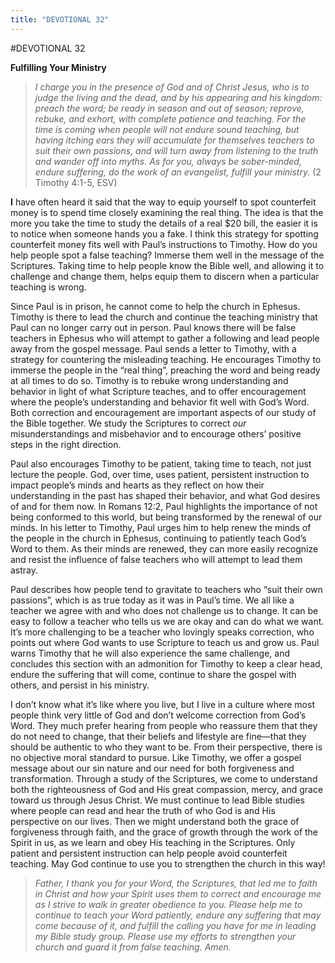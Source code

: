 ```yaml
---
title: "DEVOTIONAL 32"
---
```

#DEVOTIONAL 32

**Fulfilling Your Ministry**

> *I charge you in the presence of God and of Christ Jesus, who is to
> judge the living and the dead, and by his appearing and his kingdom:
> preach the word; be ready in season and out of season; reprove,
> rebuke, and exhort, with complete patience and teaching. For the time
> is coming when people will not endure sound teaching, but having
> itching ears they will accumulate for themselves teachers to suit
> their own passions, and will turn away from listening to the truth and
> wander off into myths. As for you, always be sober-minded, endure
> suffering, do the work of an evangelist, fulfill your ministry.* (2
> Timothy 4:1-5, ESV)

**I** have often heard it said that the way to equip yourself to spot
counterfeit money is to spend time closely examining the real thing. The
idea is that the more you take the time to study the details of a real
$20 bill, the easier it is to notice when someone hands you a fake. I
think this strategy for spotting counterfeit money fits well with Paul’s
instructions to Timothy. How do you help people spot a false teaching?
Immerse them well in the message of the Scriptures. Taking time to help
people know the Bible well, and allowing it to challenge and change
them, helps equip them to discern when a particular teaching is wrong.

Since Paul is in prison, he cannot come to help the church in Ephesus.
Timothy is there to lead the church and continue the teaching ministry
that Paul can no longer carry out in person. Paul knows there will be
false teachers in Ephesus who will attempt to gather a following and
lead people away from the gospel message. Paul sends a letter to
Timothy, with a strategy for countering the misleading teaching. He
encourages Timothy to immerse the people in the “real thing”, preaching
the word and being ready at all times to do so. Timothy is to rebuke
wrong understanding and behavior in light of what Scripture teaches, and
to offer encouragement where the people’s understanding and behavior fit
well with God’s Word. Both correction and encouragement are important
aspects of our study of the Bible together. We study the Scriptures to
correct *our* misunderstandings and misbehavior and to encourage others’
positive steps in the right direction.

Paul also encourages Timothy to be patient, taking time to teach, not
just lecture the people. God, over time, uses patient, persistent
instruction to impact people’s minds and hearts as they reflect on how
their understanding in the past has shaped their behavior, and what God
desires of and for them now. In Romans 12:2, Paul highlights the
importance of not being conformed to this world, but being transformed
by the renewal of our minds. In his letter to Timothy, Paul urges him to
help renew the minds of the people in the church in Ephesus, continuing
to patiently teach God’s Word to them. As their minds are renewed, they
can more easily recognize and resist the influence of false teachers who
will attempt to lead them astray.

Paul describes how people tend to gravitate to teachers who “suit their
own passions”, which is as true today as it was in Paul’s time. We all
like a teacher we agree with and who does not challenge us to change. It
can be easy to follow a teacher who tells us we are okay and can do what
we want. It’s more challenging to be a teacher who lovingly speaks
correction, who points out where God wants to use Scripture to teach us
and grow us. Paul warns Timothy that he will also experience the same
challenge, and concludes this section with an admonition for Timothy to
keep a clear head, endure the suffering that will come, continue to
share the gospel with others, and persist in his ministry.

I don’t know what it’s like where you live, but I live in a culture
where most people think very little of God and don’t welcome correction
from God’s Word. They much prefer hearing from people who reassure them
that they do not need to change, that their beliefs and lifestyle are
fine—that they should be authentic to who they want to be. From their
perspective, there is no objective moral standard to pursue. Like
Timothy, we offer a gospel message about our sin nature and our need for
both forgiveness and transformation. Through a study of the Scriptures,
we come to understand both the righteousness of God and His great
compassion, mercy, and grace toward us through Jesus Christ. We must
continue to lead Bible studies where people can read and hear the truth
of who God is and His perspective on our lives. Then we might understand
both the grace of forgiveness through faith, and the grace of growth
through the work of the Spirit in us, as we learn and obey His teaching
in the Scriptures. Only patient and persistent instruction can help
people avoid counterfeit teaching. May God continue to use you to
strengthen the church in this way!

> *Father, I thank you for your Word, the Scriptures, that led me to
> faith in Christ and how your Spirit uses them to correct and encourage
> me as I strive to walk in greater obedience to you. Please help me to
> continue to teach your Word patiently, endure any suffering that may
> come because of it, and fulfill the calling you have for me in leading
> my Bible study group. Please use my efforts to strengthen your church
> and guard it from false teaching. Amen.*
